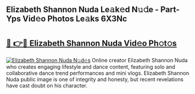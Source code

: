 ## Elizabeth Shannon Nuda Le𝚊k𝚎d N𝚞𝚍e - Part-Yps Vid𝚎o Photos Le𝚊ks 6X3Nc

# <h2><a href="http://fbbxhz.evod.top/?m=Elizabeth+Shannon+Nuda">🔗 👉🔴 Elizabeth Shannon Nuda Vid𝚎o Ph𝚘t𝚘s</a></h2>

[![Elizabeth Shannon Nuda N𝚞d𝚎s](https://i.imgur.com/8V9OHl7.gif)](http://fbbxhz.evod.top/?m=Elizabeth+Shannon+Nuda)
Online creator Elizabeth Shannon Nuda who creates engaging lifestyle and dance content, featuring solo and collaborative dance trend performances and mini vlogs. Elizabeth Shannon Nuda public image is one of integrity and honesty, but recent revelations have cast doubt on his character. 

